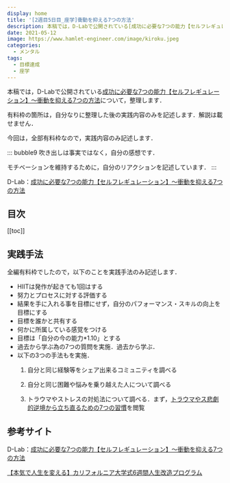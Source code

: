 ```yaml
---
display: home
title: '[2週目5日目_座学]衝動を抑える7つの方法'
description: 本稿では，D-Labで公開されている[成功に必要な7つの能力【セルフレギュレーション】〜衝動を抑える7つの方法](https://daigovideolab.jp/play/1579708143)について，整理します．
date: 2021-05-12
image: https://www.hamlet-engineer.com/image/kiroku.jpeg
categories: 
  - メンタル
tags:
  - 目標達成
  - 座学
---
```


本稿では，D-Labで公開されている[成功に必要な7つの能力【セルフレギュレーション】〜衝動を抑える7つの方法](https://daigovideolab.jp/play/1579708143)について，整理します．

<!-- more -->

有料枠の箇所は，自分なりに整理した後の実践内容のみを記述します．解説は載せません．

今回は，全部有料枠なので，実践内容のみ記述します．

::: bubble9
吹き出しは事実ではなく，自分の感想です．

モチベーションを維持するために，自分のリアクションを記述しています．
:::

<!-- <span style="background-color: #ffff99;"></span> -->
<!-- <span style="color: #ff0000;"></span> -->

D-Lab：[成功に必要な7つの能力【セルフレギュレーション】〜衝動を抑える7つの方法](https://daigovideolab.jp/play/1579708143)



## 目次
[[toc]]

## 実践手法
全編有料枠でしたので，以下のことを実践手法のみ記述します．
- HIITは発作が起きても1回はする
- 努力とプロセスに対する評価する
- 結果を手に入れる事を目標にせず，自分のパフォーマンス・スキルの向上を目標にする
- 目標を誰かと共有する
- 何かに所属している感覚をつける
- 目標は「自分の今の能力*1.10」とする
- 過去から学ぶ為の7つの質問を実施．過去から学ぶ．
- 以下の3つの手法もを実施．
  1. 自分と同じ経験等をシェア出来るコミュニティを調べる

  2. 自分と同じ困難や悩みを乗り越えた人について調べる

  3. トラウマやストレスの対処法について調べる．まず，[トラウマやス悲劇的逆境から立ち直るための7つの習慣](https://www.youtube.com/watch?v=zxdIJ63dhdQ)を閲覧

## 参考サイト
D-Lab：[成功に必要な7つの能力【セルフレギュレーション】〜衝動を抑える7つの方法](https://daigovideolab.jp/play/1579708143)

[【本気で人生を変える】カリフォルニア大学式6週間人生改造プログラム](https://daigoblog.jp/pushing-thelimits/)

<ClientOnly>
  <CallInArticleAdsense />
</ClientOnly>